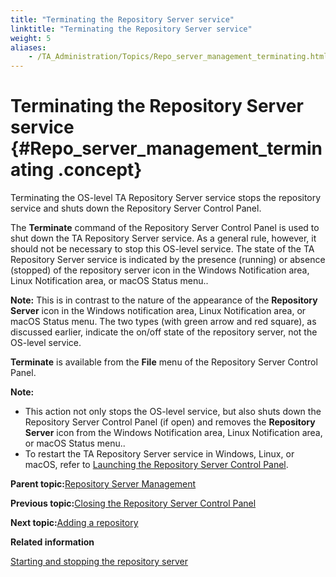 ```yaml
--- 
title: "Terminating the Repository Server service"
linktitle: "Terminating the Repository Server service"
weight: 5
aliases: 
    - /TA_Administration/Topics/Repo_server_management_terminating.html
---
```

# Terminating the Repository Server service {#Repo_server_management_terminating .concept}

Terminating the OS-level TA Repository Server service stops the repository service and shuts down the Repository Server Control Panel.

The **Terminate** command of the Repository Server Control Panel is used to shut down the TA Repository Server service. As a general rule, however, it should not be necessary to stop this OS-level service. The state of the TA Repository Server service is indicated by the presence \(running\) or absence \(stopped\) of the repository server icon in the Windows Notification area, Linux Notification area, or macOS Status menu..

**Note:** This is in contrast to the nature of the appearance of the **Repository Server** icon in the Windows notification area, Linux Notification area, or macOS Status menu. The two types \(with green arrow and red square\), as discussed earlier, indicate the on/off state of the repository server, not the OS-level service.

**Terminate** is available from the **File** menu of the Repository Server Control Panel.

**Note:**

-   This action not only stops the OS-level service, but also shuts down the Repository Server Control Panel \(if open\) and removes the **Repository Server** icon from the Windows Notification area, Linux Notification area, or macOS Status menu..
-   To restart the TA Repository Server service in Windows, Linux, or macOS, refer to [Launching the Repository Server Control Panel](Repo_server_management_launching.html).

**Parent topic:**[Repository Server Management](../../TA_Administration/Topics/Repo_server_management.html)

**Previous topic:**[Closing the Repository Server Control Panel](../../TA_Administration/Topics/Repo_server_management_closing.html)

**Next topic:**[Adding a repository](../../TA_Administration/Topics/Repo_server_management_adding.html)

**Related information**  


[Starting and stopping the repository server](../../TA_Administration/Topics/Repo_server_management_starting_stopping.html)

